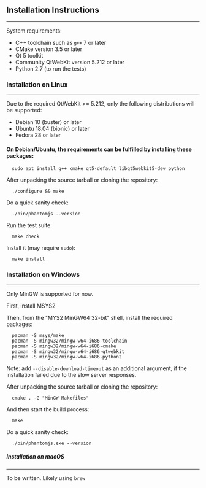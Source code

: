 ## Installation Instructions
-------------

System requirements:

  * C++ toolchain such as `g++` 7 or later
  * CMake version 3.5 or later
  * Qt 5 toolkit
  * Community QtWebKit version 5.212 or later
  * Python 2.7 (to run the tests)


### Installation on Linux
---------------------

Due to the required QtWebKit >= 5.212, only the following distributions will
be supported:

  * Debian 10 (buster) or later
  * Ubuntu 18.04 (bionic) or later
  * Fedora 28 or later

#### On Debian/Ubuntu, the requirements can be fulfilled by installing these packages:

```console
  sudo apt install g++ cmake qt5-default libqt5webkit5-dev python
```

After unpacking the source tarball or cloning the repository:

```console
  ./configure && make
```

Do a quick sanity check:

```console
  ./bin/phantomjs --version
```

Run the test suite:

```console
  make check
```

Install it (may require `sudo`):

```console
  make install
```

### Installation on Windows
-----------------------

Only MinGW is supported for now.

First, install MSYS2

Then, from the "MYS2 MinGW64 32-bit" shell, install the required packages:

```console
  pacman -S msys/make
  pacman -S mingw32/mingw-w64-i686-toolchain
  pacman -S mingw32/mingw-w64-i686-cmake
  pacman -S mingw32/mingw-w64-i686-qtwebkit
  pacman -S mingw32/mingw-w64-i686-python2
```

Note: add `--disable-download-timeout` as an additional argument, if the
installation failed due to the slow server responses.

After unpacking the source tarball or cloning the repository:

```console
  cmake . -G "MinGW Makefiles"
```

And then start the build process:

```console
  make
```

Do a quick sanity check:

```console
  ./bin/phantomjs.exe --version
```

##### Installation on macOS
---------------------

To be written. Likely using `brew`


